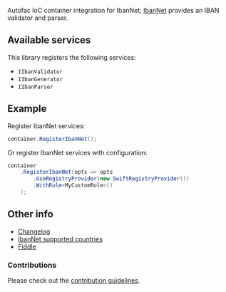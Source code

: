 Autofac IoC container integration for IbanNet; [IbanNet](https://github.com/skwasjer/IbanNet) provides an IBAN validator and parser.

## Available services

This library registers the following services:

- `IIbanValidator`
- `IIbanGenerator`
- `IIbanParser`

## Example

Register IbanNet services:

```csharp
container.RegisterIbanNet();
```

Or register IbanNet services with configuration:

```csharp
container
    .RegisterIbanNet(opts => opts
        .UseRegistryProvider(new SwiftRegistryProvider())
        .WithRule<MyCustomRule>()
    );
```

## Other info

- [Changelog](https://github.com/skwasjer/IbanNet/blob/master/CHANGELOG.md)
- [IbanNet supported countries](https://github.com/skwasjer/IbanNet/blob/master/SupportedCountries.md)
- [Fiddle](https://dotnetfiddle.net/JeGa9x)

### Contributions

Please check out the [contribution guidelines](https://github.com/skwasjer/IbanNet/blob/master/CONTRIBUTING.md).
